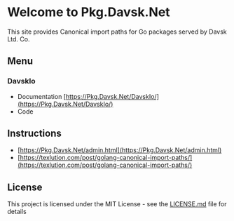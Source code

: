 # Welcome to Pkg.Davsk.Net 

This site provides Canonical import paths for Go packages served by Davsk Ltd. Co.

## Menu
### DavskIo
* Documentation [https://Pkg.Davsk.Net/DavskIo/](https://Pkg.Davsk.Net/DavskIo/)
* Code

## Instructions
* [https://Pkg.Davsk.Net/admin.html](https://Pkg.Davsk.Net/admin.html)
* [https://texlution.com/post/golang-canonical-import-paths/](https://texlution.com/post/golang-canonical-import-paths/)

## License

This project is licensed under the MIT License - see the [LICENSE.md](LICENSE.md) file for details

